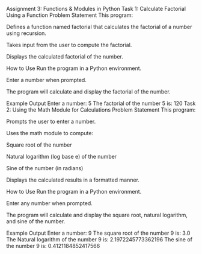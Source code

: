Assignment 3: Functions & Modules in Python
Task 1: Calculate Factorial Using a Function
Problem Statement
This program:

Defines a function named factorial that calculates the factorial of a number using recursion.

Takes input from the user to compute the factorial.

Displays the calculated factorial of the number.

How to Use
Run the program in a Python environment.

Enter a number when prompted.

The program will calculate and display the factorial of the number.

Example Output
Enter a number: 5
The factorial of the number 5 is: 120
Task 2: Using the Math Module for Calculations
Problem Statement
This program:

Prompts the user to enter a number.

Uses the math module to compute:

Square root of the number

Natural logarithm (log base e) of the number

Sine of the number (in radians)

Displays the calculated results in a formatted manner.

How to Use
Run the program in a Python environment.

Enter any number when prompted.

The program will calculate and display the square root, natural logarithm, and sine of the number.

Example Output
Enter a number: 9
The square root of the number 9 is: 3.0
The Natural logarithm of the number 9 is: 2.1972245773362196
The sine of the number 9 is: 0.4121184852417566
